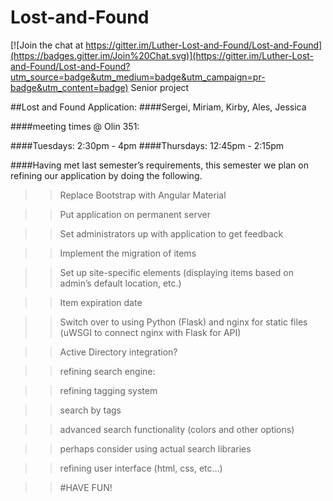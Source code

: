 # Lost-and-Found

[![Join the chat at https://gitter.im/Luther-Lost-and-Found/Lost-and-Found](https://badges.gitter.im/Join%20Chat.svg)](https://gitter.im/Luther-Lost-and-Found/Lost-and-Found?utm_source=badge&utm_medium=badge&utm_campaign=pr-badge&utm_content=badge)
Senior project

##Lost and Found Application: 
####Sergei, Miriam, Kirby, Ales, Jessica

####meeting times @ Olin 351:

####Tuesdays: 2:30pm - 4pm
####Thursdays: 12:45pm - 2:15pm

####Having met last semester’s requirements, this semester we plan on refining our application by doing the following.

>> Replace Bootstrap with Angular Material

>> Put application on permanent server

>> Set administrators up with application to get feedback

>> Implement the migration of items

>> Set up site-specific elements (displaying items based on admin’s default location, etc.)

>> Item expiration date

>> Switch over to using Python (Flask) and nginx for static files (uWSGI to connect nginx with Flask for API)

>> Active Directory integration?

>> refining search engine:

>> refining tagging system

>> search by tags

>> advanced search functionality (colors and other options)

>> perhaps consider using actual search libraries

>> refining user interface (html, css, etc…) 

>> #HAVE FUN!
